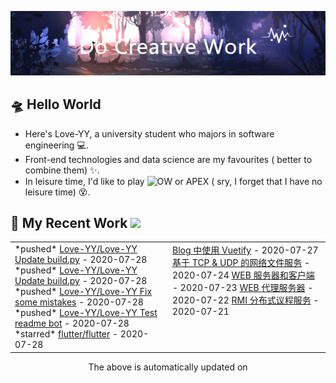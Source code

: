 <!-- insert background image -->
![avatar](https://raw.githubusercontent.com/Love-YY/Love-YY/master/src/background.png)

<!-- main intruction -->
## 🛸 Hello World
- Here's Love-YY, a university student who majors in software engineering 💻. 
- Front-end technologies and data science are my favourites ( better to combine them) ✨.
- In leisure time, I'd like to play ![OW](https://blz.nosdn.127.net/1/overwatch/images/common/overwatch.ico) or APEX ( sry, I forget that I have no leisure time) 😵.
## 🌈 My Recent Work  <img src="https://media.giphy.com/media/mGcNjsfWAjY5AEZNw6/giphy.gif" width="40">
<table>
<tr>
<td valign="top" width="50%">
<!-- event starts -->
*pushed* <a href=https://github.com/Love-YY/Love-YY/commits/c730b35db85b8b089ce939f3516fdf69529fe8f1 target='_blank'>Love-YY/Love-YY Update build.py</a> - 2020-07-28
*pushed* <a href=https://github.com/Love-YY/Love-YY/commits/5c94b7fbd32a0487778be83e636342d6da01d362 target='_blank'>Love-YY/Love-YY Update build.py</a> - 2020-07-28
*pushed* <a href=https://github.com/Love-YY/Love-YY/commits/3e7c56dbcf2850b4a955bb20a67b44b38c487ac0 target='_blank'>Love-YY/Love-YY Fix some mistakes</a> - 2020-07-28
*pushed* <a href=https://github.com/Love-YY/Love-YY/commits/b0906b89ea582d1d8508d962e0952815a8629870 target='_blank'>Love-YY/Love-YY Test readme bot</a> - 2020-07-28
*starred* <a href=https://github.com/flutter/flutter target='_blank'>flutter/flutter</a> - 2020-07-28
<!-- event ends -->
</td>
<td valign="top" width="50%">
<!-- blog starts -->
<a href=https://www.flynoodle.xyz/views/blog/Blog%E4%B8%AD%E4%BD%BF%E7%94%A8Vuetify.html target='_blank'> Blog 中使用 Vuetify</a> - 2020-07-27
<a href=https://www.flynoodle.xyz/views/network/%E5%9F%BA%E4%BA%8ETCP&UDP%E7%9A%84%E7%BD%91%E7%BB%9C%E6%96%87%E4%BB%B6%E6%9C%8D%E5%8A%A1.html target='_blank'> 基于 TCP & UDP 的网络文件服务</a> - 2020-07-24
<a href=https://www.flynoodle.xyz/views/network/WEB%E6%9C%8D%E5%8A%A1%E5%99%A8%E5%92%8C%E5%AE%A2%E6%88%B7%E7%AB%AF.html target='_blank'> WEB 服务器和客户端</a> - 2020-07-23
<a href=https://www.flynoodle.xyz/views/network/WEB%E4%BB%A3%E7%90%86%E6%9C%8D%E5%8A%A1%E5%99%A8.html target='_blank'> WEB 代理服务器</a> - 2020-07-22
<a href=https://www.flynoodle.xyz/views/distributed/RMI%E5%88%86%E5%B8%83%E5%BC%8F%E8%AE%AE%E7%A8%8B%E6%9C%8D%E5%8A%A1.html target='_blank'> RMI 分布式议程服务</a> - 2020-07-21
<!-- blog ends -->
</td>
</tr>
</table>

<center>The above is automatically updated on</center>
